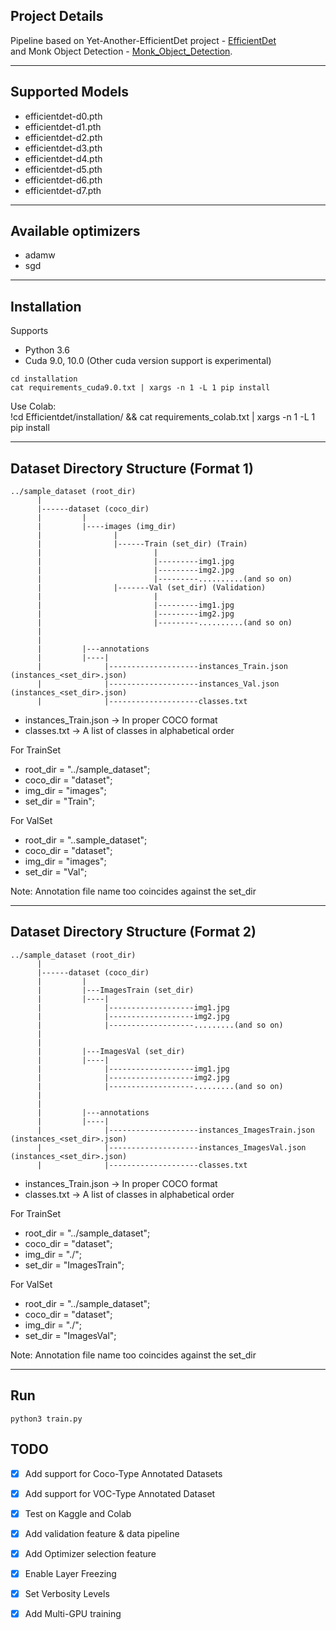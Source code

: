 ## Project Details
Pipeline based on Yet-Another-EfficientDet project - [EfficientDet](https://github.com/zylo117/Yet-Another-EfficientDet-Pytorch  )  
and Monk Object Detection - [Monk_Object_Detection](https://github.com/anminhhung/Monk_Object_Detection).

---

## Supported Models
  - efficientdet-d0.pth
  - efficientdet-d1.pth
  - efficientdet-d2.pth
  - efficientdet-d3.pth
  - efficientdet-d4.pth
  - efficientdet-d5.pth
  - efficientdet-d6.pth
  - efficientdet-d7.pth

---

## Available optimizers
  - adamw
  - sgd

---

## Installation

Supports 
- Python 3.6
- Cuda 9.0, 10.0 (Other cuda version support is experimental)
    
`cd installation`  
`cat requirements_cuda9.0.txt | xargs -n 1 -L 1 pip install`

Use Colab:  
!cd Efficientdet/installation/ && cat requirements_colab.txt | xargs -n 1 -L 1 pip install

---

## Dataset Directory Structure (Format 1)

    ../sample_dataset (root_dir)
          |
          |------dataset (coco_dir) 
          |         |
          |         |----images (img_dir)
          |                |
          |                |------Train (set_dir) (Train)
          |                         |
          |                         |---------img1.jpg
          |                         |---------img2.jpg
          |                         |---------..........(and so on)
          |                |-------Val (set_dir) (Validation)
          |                         |
          |                         |---------img1.jpg
          |                         |---------img2.jpg
          |                         |---------..........(and so on)  
          |
          |
          |         |---annotations 
          |         |----|
          |              |--------------------instances_Train.json  (instances_<set_dir>.json)
          |              |--------------------instances_Val.json  (instances_<set_dir>.json)
          |              |--------------------classes.txt
          
          
 - instances_Train.json -> In proper COCO format
 - classes.txt          -> A list of classes in alphabetical order
 

For TrainSet
 - root_dir = "../sample_dataset";
 - coco_dir = "dataset";
 - img_dir = "images";
 - set_dir = "Train";
 
For ValSet
 - root_dir = "..sample_dataset";
 - coco_dir = "dataset";
 - img_dir = "images";
 - set_dir = "Val";
 
 Note: Annotation file name too coincides against the set_dir

---

## Dataset Directory Structure (Format 2)

    ../sample_dataset (root_dir)
          |
          |------dataset (coco_dir) 
          |         |
          |         |---ImagesTrain (set_dir)
          |         |----|
          |              |-------------------img1.jpg
          |              |-------------------img2.jpg
          |              |-------------------.........(and so on)
          |
          |
          |         |---ImagesVal (set_dir)
          |         |----|
          |              |-------------------img1.jpg
          |              |-------------------img2.jpg
          |              |-------------------.........(and so on)
          |
          |
          |         |---annotations 
          |         |----|
          |              |--------------------instances_ImagesTrain.json  (instances_<set_dir>.json)
          |              |--------------------instances_ImagesVal.json  (instances_<set_dir>.json)
          |              |--------------------classes.txt
          
          
 - instances_Train.json -> In proper COCO format
 - classes.txt          -> A list of classes in alphabetical order
 
 For TrainSet
 - root_dir = "../sample_dataset";
 - coco_dir = "dataset";
 - img_dir = "./";
 - set_dir = "ImagesTrain";
 
 
  For ValSet
 - root_dir = "../sample_dataset";
 - coco_dir = "dataset";
 - img_dir = "./";
 - set_dir = "ImagesVal";
 
 Note: Annotation file name too coincides against the set_dir
 

---

## Run
    python3 train.py

## TODO

- [x] Add support for Coco-Type Annotated Datasets
- [x] Add support for VOC-Type Annotated Dataset
- [x] Test on Kaggle and Colab 
- [x] Add validation feature & data pipeline
- [x] Add Optimizer selection feature
- [x] Enable Layer Freezing
- [x] Set Verbosity Levels
- [x] Add Multi-GPU training


<br />
<br />
<br />

